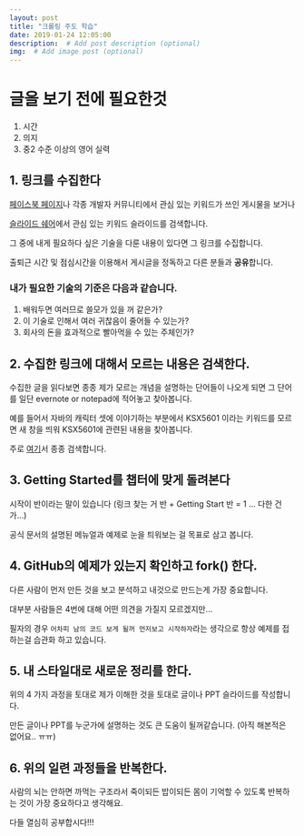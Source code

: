 ```yaml
---
layout: post
title: "크롤링 주도 학습"
date: 2019-01-24 12:05:00
description:  # Add post description (optional)
img:  # Add image post (optional)
---
```



# 글을 보기 전에 필요한것

1. 시간
2. 의지
3. 중2 수준 이상의 영어 실력

## 1. 링크를 수집한다

[페이스북 페이지](https://www.facebook.com/devCommuter/)나 각종 개발자 커뮤니티에서 관심 있는 키워드가 쓰인 게시물을 보거나

[슬라이드 쉐어](https://www.slideshare.net/)에서 관심 있는 키워드 슬라이드를 검색합니다.

그 중에 내게 필요하다 싶은 기술을 다룬 내용이 있다면 그 링크를 수집합니다.

출퇴근 시간 및 점심시간을 이용해서 게시글을 정독하고 다른 분들과 **공유**합니다.

### 내가 필요한 기술의 기준은 다음과 같습니다.
1. 배워두면 여러므로 쓸모가 있을 꺼 같은가?
2. 이 기술로 인해서 여러 귀찮음이 줄어들 수 있는가?
3. 회사의 돈을 효과적으로 빨아먹을 수 있는 주체인가?

## 2. 수집한 링크에 대해서 모르는 내용은 검색한다.

수집한 글을 읽다보면 종종 제가 모르는 개념을 설명하는 단어들이 나오게 되면 그 단어를 일단 evernote or notepad에 적어놓고 찾아봅니다.

예를 들어서 자바의 캐릭터 셋에 이야기하는 부분에서 KSX5601 이라는 키워드를 모르면 새 창을 띄워 KSX5601에 관련된 내용을 찾아봅니다.

주로 [여기](https://www.wikipedia.org)서 종종 검색합니다.

## 3. Getting Started를 챕터에 맞게 돌려본다
시작이 반이라는 말이 있습니다 (링크 찾는 거 반 + Getting Start 반 = 1 ... 다한 건가...)

공식 문서의 설명된 메뉴얼과 예제로 눈을 틔워보는 걸 목표로 삼고 봅니다.

## 4. GitHub의 예제가 있는지 확인하고 fork() 한다.

다른 사람이 먼저 만든 것을 보고 분석하고 내것으로 만드는게 가장 중요합니다.

대부분 사람들은 4번에 대해 어떤 의견을 가질지 모르겠지만...

필자의 경우 `어차피 남의 코드 보게 될꺼 먼저보고 시작하자`라는 생각으로 항상 예제를 접하는걸 습관화 하고 있습니다.

## 5. 내 스타일대로 새로운 정리를 한다.

위의 4 가지 과정을 토대로 제가 이해한 것을 토대로 글이나 PPT 슬라이드를 작성합니다.

만든 글이나 PPT를 누군가에 설명하는 것도 큰 도움이 될꺼같습니다. (아직 해본적은 없어요.. ㅠㅠ)

## 6. 위의 일련 과정들을 반복한다.

사람의 뇌는 안하면 까먹는 구조라서 죽이되든 밥이되든 몸이 기억할 수 있도록 반복하는 것이 가장 중요하다고 생각해요.

다들 열심히 공부합시다!!!